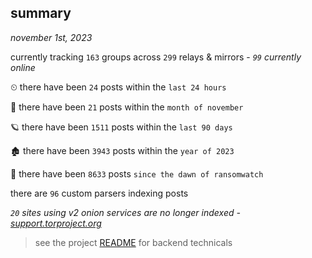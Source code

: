 
## summary
_november 1st, 2023_

currently tracking `163` groups across `299` relays & mirrors - _`99` currently online_

⏲ there have been `24` posts within the `last 24 hours`

🦈 there have been `21` posts within the `month of november`

🪐 there have been `1511` posts within the `last 90 days`

🏚 there have been `3943` posts within the `year of 2023`

🦕 there have been `8633` posts `since the dawn of ransomwatch`

there are `96` custom parsers indexing posts

_`20` sites using v2 onion services are no longer indexed - [support.torproject.org](https://support.torproject.org/onionservices/v2-deprecation/)_

> see the project [README](https://github.com/joshhighet/ransomwatch#ransomwatch--) for backend technicals
